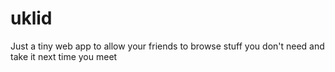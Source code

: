 # uklid
Just a tiny web app to allow your friends to browse stuff you don't need and take it next time you meet
